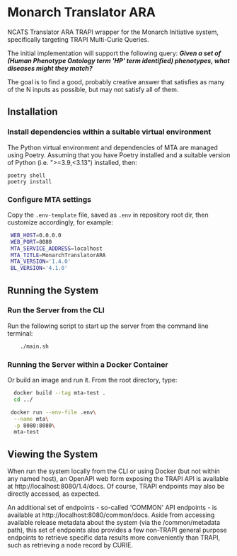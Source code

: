 # Monarch Translator ARA

NCATS Translator ARA TRAPI wrapper for the Monarch Initiative system, specifically targeting TRAPI Multi-Curie Queries.

The initial implementation will support the following query: _**Given a set of (Human Phenotype Ontology term 'HP' term identified) phenotypes, what diseases might they match?**_

The goal is to find a good, probably creative answer that satisfies as many of the N inputs as possible, but may not satisfy all of them.

## Installation

### Install dependencies within a suitable virtual environment

The Python virtual environment and dependencies of MTA are managed using Poetry. Assuming that you have Poetry installed and a suitable version of Python (i.e. ">=3.9,<3.13") installed, then:

    poetry shell
    poetry install
 
### Configure MTA settings
   
   Copy the `.env-template` file, saved as `.env` in repository root dir, then customize accordingly, for example:
   
   ```bash   
    WEB_HOST=0.0.0.0
    WEB_PORT=8080
    MTA_SERVICE_ADDRESS=localhost
    MTA_TITLE=MonarchTranslatorARA
    MTA_VERSION='1.4.0'
    BL_VERSION='4.1.0'
   ```

## Running the System

### Run the Server from the CLI

Run the following script to start up the server from the command line terminal:

  ```bash
      ./main.sh
  ```

### Running the Server within a Docker Container

   Or build an image and run it. From the root directory, type:
  
  ```bash
    docker build --tag mta-test .
    cd ../
  ```
  
  ```bash
   docker run --env-file .env\
    --name mta\
    -p 8080:8080\
    mta-test

  ```
## Viewing the System

When run the system locally from the CLI or using Docker (but not within any named host), an OpenAPI web form exposing the TRAPI API is available at http://localhost:8080/1.4/docs.  Of course, TRAPI endpoints may also be directly accessed, as expected.

An additional set of endpoints - so-called 'COMMON' API endpoints - is available at http://localhost:8080/common/docs.  Aside from accessing available release metadata about the system (via the /common/metadata path), this set of endpoints also provides a few non-TRAPI general purpose endpoints to retrieve specific data results more conveniently than TRAPI, such as retrieving a node record by CURIE.
